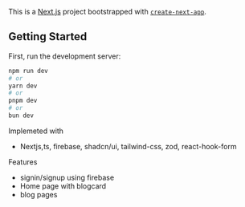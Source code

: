 This is a [Next.js](https://nextjs.org/) project bootstrapped with [`create-next-app`](https://github.com/vercel/next.js/tree/canary/packages/create-next-app).

## Getting Started

First, run the development server:

```bash
npm run dev
# or
yarn dev
# or
pnpm dev
# or
bun dev
```

Implemeted with 
- Nextjs,ts, firebase, shadcn/ui, tailwind-css, zod, react-hook-form


Features
- signin/signup using firebase 
- Home page with blogcard 
- blog pages

